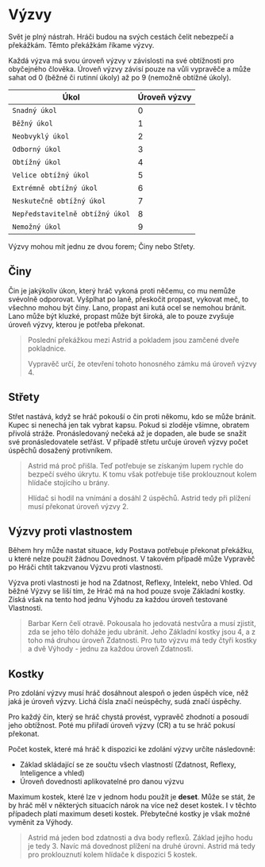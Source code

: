 # Výzvy

Svět je plný nástrah. Hráči budou na svých cestách čelit
nebezpečí a překážkám. Těmto překážkám říkame výzvy.

Každá výzva má svou úroveň výzvy v závislosti na své obtížnosti
pro obyčejného člověka. Úroveň výzvy závisí pouze na vůli
vypravěče a může sahat od 0 (běžné či rutinní úkoly) až po 9
(nemožně obtížné úkoly).


|  Úkol                           | Úroveň výzvy |
|---------------------------------|--------------|
| `Snadný úkol`                   |       0      |
| `Běžný úkol`                    |       1      |
| `Neobvyklý úkol`                |       2      |
| `Odborný úkol`                  |       3      |
| `Obtížný úkol`                  |       4      |
| `Velice obtížný úkol`           |       5      |
| `Extrémně obtížný úkol`         |       6      |
| `Neskutečně obtížný úkol`       |       7      |
| `Nepředstavitelně obtížný úkol` |       8      |
| `Nemožný úkol`                  |       9      |

Výzvy mohou mít jednu ze dvou forem; Činy nebo Střety.

## Činy
Čin je jakýkoliv úkon, který hráč vykoná proti něčemu, co mu
nemůže svévolně odporovat. Vyšplhat po laně, přeskočit propast,
vykovat meč, to všechno mohou být činy. Lano, propast ani kutá
ocel se nemohou bránit. Lano může být kluzké, propast může být
široká, ale to pouze zvyšuje úroveň výzvy, kterou je potřeba
překonat.

> Poslední překážkou mezi Astrid a pokladem jsou zamčené dveře
> pokladnice.
>
> Vypravěč určí, že otevření tohoto honosného zámku má úroveň
> výzvy 4.

## Střety
Střet nastává, když se hráč pokouší o čin proti někomu, kdo se
může bránit. Kupec si nenechá jen tak vybrat kapsu. Pokud si
zloděje všimne, obratem přivolá stráže. Pronásledovaný nečeká až
je dopaden, ale bude se snažit své pronásledovatele setřást. V
případě střetu určuje úroveň výzvy počet úspěchů dosažený
protivníkem.

> Astrid má proč přišla. Teď potřebuje se získaným lupem rychle
> do bezpečí svého úkrytu. K tomu však potřebuje tiše
> proklouznout kolem hlídače stojícího u brány.
>
> Hlídač si hodil na vnímání a dosáhl 2 úspěchů. Astrid tedy při
> plížení musí překonat úroveň výzvy 2.

## Výzvy proti vlastnostem
Během hry může nastat situace, kdy Postava potřebuje překonat
překážku, u které nelze použít žádnou Dovednost. V takovém
případě může Vypravěč po Hráči chtít takzvanou Výzvu proti
vlastnosti.

Výzva proti vlastnosti je hod na Zdatnost, Reflexy, Intelekt,
nebo Vhled. Od běžné Výzvy se liší tím, že Hráč má na hod pouze
svoje Základní kostky. Získá však na tento hod jednu Výhodu za
každou úroveň testované Vlastnosti.

> Barbar Kern čelí otravě. Pokousala ho jedovatá nestvůra a musí
> zjistit, zda se jeho tělo doháže jedu ubránit. Jeho Základní
> kostky jsou 4, a z toho má druhou úroveň Zdatnosti. Pro tuto
> výzvu má tedy čtyři kostky a dvě Výhody - jednu za každou
> úroveň Zdatnosti.

## Kostky

Pro zdolání výzvy musí hráč dosáhnout alespoň o jeden úspěch
více, něž jaká je úroveň výzvy. Lichá čísla značí neúspěchy,
sudá značí úspěchy.

Pro každý čin, který se hráč chystá provést, vypravěč zhodnotí a
posoudí jeho obtížnost. Poté mu přiřadí úroveň výzvy (CR) a tu se
hráč pokusí překonat.

Počet kostek, které má hráč k dispozici ke zdolání výzvy určíte
následovně:
- Základ skládající se ze součtu všech vlastností (Zdatnost,
  Reflexy, Inteligence a vhled)
- Úroveň dovednosti aplikovatelné pro danou výzvu

Maximum kostek, které lze v  jednom hodu použít je **deset**.
Může se stát, že by hráč měl v některých situacích nárok na více
než deset kostek. I v těchto případech platí maximum deseti
kostek. Přebytečné kostky je však možné vyměnit za Výhody.

> Astrid má jeden bod zdatnosti a dva body reflexů. Základ jejího
> hodu je tedy 3. Navíc má dovednost plížení na druhé úrovni.
> Astrid má tedy pro proklouznutí kolem hlídače k dispozici 5
> kostek.

